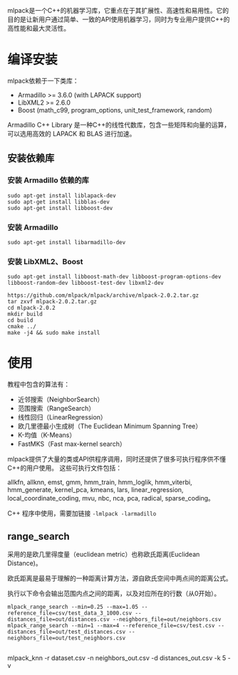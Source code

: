 mlpack是一个C++的机器学习库，它重点在于其扩展性、高速性和易用性。它的目的是让新用户通过简单、一致的API使用机器学习，同时为专业用户提供C++的高性能和最大灵活性。

# 编译安装

mlpack依赖于一下类库：

- Armadillo >= 3.6.0 (with LAPACK support)
- LibXML2 >= 2.6.0
- Boost (math_c99, program_options, unit_test_framework, random)

Armadillo C++ Library 是一种C++的线性代数库，包含一些矩阵和向量的运算，可以选用高效的 LAPACK 和 BLAS 进行加速。

## 安装依赖库

### 安装 Armadillo 依赖的库

```shell
sudo apt-get install liblapack-dev
sudo apt-get install libblas-dev
sudo apt-get install libboost-dev
```

### 安装 Armadillo

```shell
sudo apt-get install libarmadillo-dev
```

### 安装 LibXML2、Boost

```shell
sudo apt-get install libboost-math-dev libboost-program-options-dev libboost-random-dev libboost-test-dev libxml2-dev
```

```shell
https://github.com/mlpack/mlpack/archive/mlpack-2.0.2.tar.gz
tar zxvf mlpack-2.0.2.tar.gz
cd mlpack-2.0.2
mkdir build
cd build
cmake ../
make -j4 && sudo make install
```

# 使用

教程中包含的算法有：

- 近邻搜索（NeighborSearch）
- 范围搜索（RangeSearch）
- 线性回归（LinearRegression）
- 欧几里德最小生成树（The Euclidean Minimum Spanning Tree）
- K-均值（K-Means）
- FastMKS（Fast max-kernel search）

mlpack提供了大量的类或API供程序调用，同时还提供了很多可执行程序供不懂C++的用户使用。
这些可执行文件包括：

allkfn, allknn, emst, gmm, hmm_train, hmm_loglik, hmm_viterbi, hmm_generate, kernel_pca, kmeans, lars, linear_regression, local_coordinate_coding, mvu, nbc, nca, pca, radical, sparse_coding。

C++ 程序中使用，需要加链接 `-lmlpack -larmadillo`

## range_search

采用的是欧几里得度量（euclidean metric）也称欧氏距离(Euclidean Distance)。

欧氏距离是最易于理解的一种距离计算方法，源自欧氏空间中两点间的距离公式。

执行以下命令会输出范围内点之间的距离，以及对应所在的行数（从0开始）。

```shell
mlpack_range_search --min=0.25 --max=1.05 --reference_file=csv/test_data_3_1000.csv --distances_file=out/distances.csv --neighbors_file=out/neighbors.csv
mlpack_range_search --min=1 --max=4 --reference_file=csv/test.csv --distances_file=out/test_distances.csv --neighbors_file=out/test_neighbors.csv
```

## 

mlpack_knn -r dataset.csv -n neighbors_out.csv -d distances_out.csv -k 5 -v
